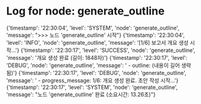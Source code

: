# Log for node: generate_outline

{'timestamp': '22:30:04', 'level': 'SYSTEM', 'node': 'generate_outline', 'message': ">>> 노드 'generate_outline' 시작"}
{'timestamp': '22:30:04', 'level': 'INFO', 'node': 'generate_outline', 'message': '[1/6] 보고서 개요 생성 시작...'}
{'timestamp': '22:30:17', 'level': 'SUCCESS', 'node': 'generate_outline', 'message': '개요 생성 완료 (길이: 1848자)'}
{'timestamp': '22:30:17', 'level': 'DEBUG', 'node': 'generate_outline', 'message': '  - outline: (내용이 길어 생략됨)'}
{'timestamp': '22:30:17', 'level': 'DEBUG', 'node': 'generate_outline', 'message': '  - progress_message: 1/6: 개요 생성 완료. 초안 작성 시작...'}
{'timestamp': '22:30:17', 'level': 'SYSTEM', 'node': 'generate_outline', 'message': "노드 'generate_outline' 완료 (소요시간: 13.26초)"}